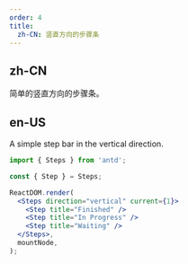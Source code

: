 ```yaml
---
order: 4
title:
  zh-CN: 竖直方向的步骤条
---
```


## zh-CN

简单的竖直方向的步骤条。

## en-US

A simple step bar in the vertical direction.

```jsx
import { Steps } from 'antd';

const { Step } = Steps;

ReactDOM.render(
  <Steps direction="vertical" current={1}>
    <Step title="Finished" />
    <Step title="In Progress" />
    <Step title="Waiting" />
  </Steps>,
  mountNode,
);
```
